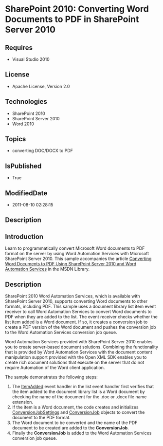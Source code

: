 # SharePoint 2010: Converting Word Documents to PDF in SharePoint Server 2010
## Requires
* Visual Studio 2010
## License
* Apache License, Version 2.0
## Technologies
* SharePoint 2010
* SharePoint Server 2010
* Word 2010
## Topics
* converting DOC/DOCX to PDF
## IsPublished
* True
## ModifiedDate
* 2011-08-10 02:28:15
## Description

<h2><strong>Introduction</strong></h2>
<p>Learn to programmatically convert Microsoft Word documents to PDF format on the server by using Word Automation Services with Microsoft SharePoint Server 2010. This sample accompanies the article
<a href="http://msdn.microsoft.com/en-us/library/ff181518.aspx">Converting Word Documents to PDF Using SharePoint Server 2010 and Word Automation Services</a> in the MSDN Library.</p>
<h2><strong>Description</strong></h2>
<p>SharePoint 2010 Word Automation Services, which is available with SharePoint Server 2010, supports converting Word documents to other formats, including PDF. This sample uses a document library list item event receiver to call Word Automation Services to
 convert Word documents to PDF when they are added to the list. The event receiver checks whether the list item added is a Word document. If so, it creates a conversion job to create a PDF version of the Word document and pushes the conversion job to the Word
 Automation Services conversion job queue.</p>
<p>Word Automation Services provided with SharePoint Server 2010 enables you to create server-based document solutions. Combining the functionality that is provided by Word Automation Services with the document content manipulation support provided with the
 Open XML SDK enables you to create rich document solutions that execute on the server that do not require Automation of the Word client application.</p>
<p>The sample demonstrates the following steps:</p>
<ol>
<li>The <a href="http://msdn.microsoft.com/en-us/library/microsoft.sharepoint.spitemeventreceiver.itemadded.aspx">
ItemAdded</a> event handler in the list event handler first verifies that the item added to the document library list is a Word document by checking the name of the document for the .doc or .docx file name extension.
</li><li>If the item is a Word document, the code creates and initializes <a href="http://msdn.microsoft.com/en-us/library/microsoft.office.word.server.conversions.conversionjobsettings.aspx">
ConversionJobSettings</a> and <a href="http://msdn.microsoft.com/en-us/library/microsoft.office.word.server.conversions.conversionjob.aspx">
ConversionJob</a> objects to convert the document to the PDF format. </li><li>The Word document to be converted and the name of the PDF document to be created are added to the
<strong>ConversionJob</strong>. </li><li>Finally the <strong>ConversionJob</strong> is added to the Word Automation Services conversion job queue.
</li></ol>
